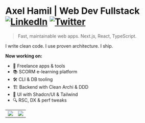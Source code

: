 # Axel Hamil | Web Dev Fullstack [![LinkedIn](https://img.shields.io/badge/LinkedIn-0A66C2?style=flat-square&logo=linkedin&logoColor=white)](https://linkedin.com/in/axelhamilcaro) [![Twitter](https://img.shields.io/badge/Twitter-1DA1F2?style=flat-square&logo=twitter&logoColor=white)](https://twitter.com/axel_hamil)

> Fast, maintainable web apps. Next.js, React, TypeScript.

I write clean code. I use proven architecture. I ship.

**Now working on:**
- 🚀 Freelance apps & tools
- 📚 SCORM e-learning platform
- 🛠️ CLI & DB tooling
- 🏗️ Backend with Clean Archi & DDD
- 🎨 UI with Shadcn/UI & Tailwind
- 🔍 RSC, DX & perf tweaks

<div align="center">
<table>
<tr>
<td><img src="https://github-readme-stats.vercel.app/api?username=axelhamil&show_icons=true&theme=gruvbox&hide_border=true&bg_color=f7f3e9&title_color=8b4513&text_color=5d4e37&icon_color=cd853f" /></td>
<td><img src="https://github-readme-streak-stats.herokuapp.com?user=axelhamil&theme=gruvbox&hide_border=true&background=f7f3e9&stroke=8b4513&ring=cd853f&fire=d2691e&currStreakLabel=5d4e37&sideLabels=5d4e37&currStreakNum=8b4513&sideNums=8b4513" /></td>
</tr>
</table>
</div>

<img src="https://komarev.com/ghpvc/?username=axelhamil&style=flat-square&color=f7f3e9&label=" width="1" height="1" />
